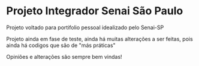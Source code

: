 # Projeto Integrador Senai São Paulo
 Projeto voltado para portifolio pessoal idealizado pelo Senai-SP


Projeto ainda em fase de teste, ainda há muitas alterações a ser feitas, pois ainda há codigos
que são de "más práticas"


Opiniões e alterações são sempre bem vindas!
